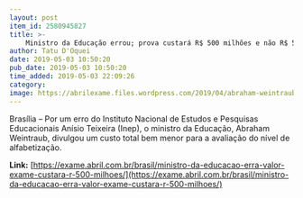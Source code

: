 ```yaml
---
layout: post
item_id: 2580945827
title: >-
    Ministro da Educação errou; prova custará R$ 500 milhões e não R$ 500 mil
author: Tatu D'Oquei
date: 2019-05-03 10:50:20
pub_date: 2019-05-03 10:50:20
time_added: 2019-05-03 22:09:26
category: 
image: https://abrilexame.files.wordpress.com/2019/04/abraham-weintraub.gif?w=680&h=453&crop=1
---
```


Brasília – Por um erro do Instituto Nacional de Estudos e Pesquisas Educacionais Anísio Teixeira (Inep), o ministro da Educação, Abraham Weintraub, divulgou um custo total bem menor para a avaliação do nível de alfabetização.

**Link:** [https://exame.abril.com.br/brasil/ministro-da-educacao-erra-valor-exame-custara-r-500-milhoes/](https://exame.abril.com.br/brasil/ministro-da-educacao-erra-valor-exame-custara-r-500-milhoes/)

